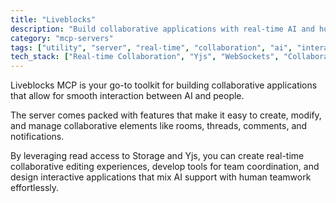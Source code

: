 ```yaml
---
title: "Liveblocks"
description: "Build collaborative applications with real-time AI and human interaction features."
category: "mcp-servers"
tags: ["utility", "server", "real-time", "collaboration", "ai", "interactive applications", "team coordination"]
tech_stack: ["Real-time Collaboration", "Yjs", "WebSockets", "Collaborative Editing", "AI Integration"]
---
```


Liveblocks MCP is your go-to toolkit for building collaborative applications that allow for smooth interaction between AI and people.

The server comes packed with features that make it easy to create, modify, and manage collaborative elements like rooms, threads, comments, and notifications. 

By leveraging read access to Storage and Yjs, you can create real-time collaborative editing experiences, develop tools for team coordination, and design interactive applications that mix AI support with human teamwork effortlessly.